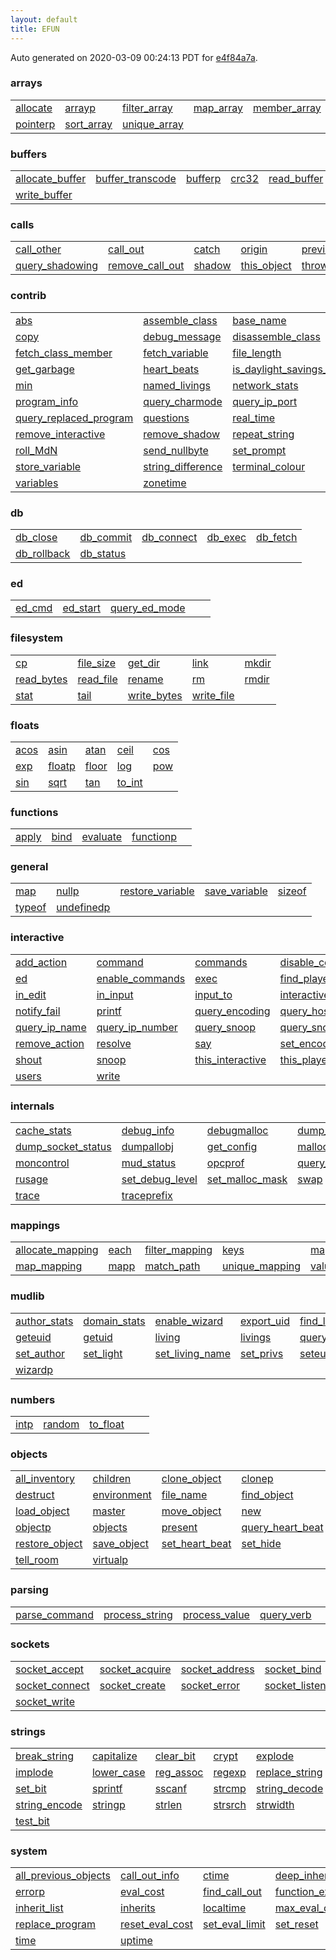 ```yaml
---
layout: default
title: EFUN
---
```


Auto generated on 2020-03-09 00:24:13 PDT for [e4f84a7a](https://github.com/fluffos/fluffos/tree/e4f84a7a).


### arrays

<table class='table table-condensed'>
<tr>
<td>
<a href='arrays/allocate.html'>allocate</a>
</td>
<td>
<a href='arrays/arrayp.html'>arrayp</a>
</td>
<td>
<a href='arrays/filter_array.html'>filter_array</a>
</td>
<td>
<a href='arrays/map_array.html'>map_array</a>
</td>
<td>
<a href='arrays/member_array.html'>member_array</a>
</td>
</tr>
<tr>
<td>
<a href='arrays/pointerp.html'>pointerp</a>
</td>
<td>
<a href='arrays/sort_array.html'>sort_array</a>
</td>
<td>
<a href='arrays/unique_array.html'>unique_array</a>
</td>
<td></td>
<td></td>
</tr>
</table>

### buffers

<table class='table table-condensed'>
<tr>
<td>
<a href='buffers/allocate_buffer.html'>allocate_buffer</a>
</td>
<td>
<a href='buffers/buffer_transcode.html'>buffer_transcode</a>
</td>
<td>
<a href='buffers/bufferp.html'>bufferp</a>
</td>
<td>
<a href='buffers/crc32.html'>crc32</a>
</td>
<td>
<a href='buffers/read_buffer.html'>read_buffer</a>
</td>
</tr>
<tr>
<td>
<a href='buffers/write_buffer.html'>write_buffer</a>
</td>
<td></td>
<td></td>
<td></td>
<td></td>
</tr>
</table>

### calls

<table class='table table-condensed'>
<tr>
<td>
<a href='calls/call_other.html'>call_other</a>
</td>
<td>
<a href='calls/call_out.html'>call_out</a>
</td>
<td>
<a href='calls/catch.html'>catch</a>
</td>
<td>
<a href='calls/origin.html'>origin</a>
</td>
<td>
<a href='calls/previous_object.html'>previous_object</a>
</td>
</tr>
<tr>
<td>
<a href='calls/query_shadowing.html'>query_shadowing</a>
</td>
<td>
<a href='calls/remove_call_out.html'>remove_call_out</a>
</td>
<td>
<a href='calls/shadow.html'>shadow</a>
</td>
<td>
<a href='calls/this_object.html'>this_object</a>
</td>
<td>
<a href='calls/throw.html'>throw</a>
</td>
</tr>
</table>

### contrib

<table class='table table-condensed'>
<tr>
<td>
<a href='contrib/abs.html'>abs</a>
</td>
<td>
<a href='contrib/assemble_class.html'>assemble_class</a>
</td>
<td>
<a href='contrib/base_name.html'>base_name</a>
</td>
<td>
<a href='contrib/classes.html'>classes</a>
</td>
<td>
<a href='contrib/compressedp.html'>compressedp</a>
</td>
</tr>
<tr>
<td>
<a href='contrib/copy.html'>copy</a>
</td>
<td>
<a href='contrib/debug_message.html'>debug_message</a>
</td>
<td>
<a href='contrib/disassemble_class.html'>disassemble_class</a>
</td>
<td>
<a href='contrib/element_of.html'>element_of</a>
</td>
<td>
<a href='contrib/event.html'>event</a>
</td>
</tr>
<tr>
<td>
<a href='contrib/fetch_class_member.html'>fetch_class_member</a>
</td>
<td>
<a href='contrib/fetch_variable.html'>fetch_variable</a>
</td>
<td>
<a href='contrib/file_length.html'>file_length</a>
</td>
<td>
<a href='contrib/function_owner.html'>function_owner</a>
</td>
<td>
<a href='contrib/functions.html'>functions</a>
</td>
</tr>
<tr>
<td>
<a href='contrib/get_garbage.html'>get_garbage</a>
</td>
<td>
<a href='contrib/heart_beats.html'>heart_beats</a>
</td>
<td>
<a href='contrib/is_daylight_savings_time.html'>is_daylight_savings_time</a>
</td>
<td>
<a href='contrib/max.html'>max</a>
</td>
<td>
<a href='contrib/memory_summary.html'>memory_summary</a>
</td>
</tr>
<tr>
<td>
<a href='contrib/min.html'>min</a>
</td>
<td>
<a href='contrib/named_livings.html'>named_livings</a>
</td>
<td>
<a href='contrib/network_stats.html'>network_stats</a>
</td>
<td>
<a href='contrib/num_classes.html'>num_classes</a>
</td>
<td>
<a href='contrib/pluralize.html'>pluralize</a>
</td>
</tr>
<tr>
<td>
<a href='contrib/program_info.html'>program_info</a>
</td>
<td>
<a href='contrib/query_charmode.html'>query_charmode</a>
</td>
<td>
<a href='contrib/query_ip_port.html'>query_ip_port</a>
</td>
<td>
<a href='contrib/query_notify_fail.html'>query_notify_fail</a>
</td>
<td>
<a href='contrib/query_num.html'>query_num</a>
</td>
</tr>
<tr>
<td>
<a href='contrib/query_replaced_program.html'>query_replaced_program</a>
</td>
<td>
<a href='contrib/questions.html'>questions</a>
</td>
<td>
<a href='contrib/real_time.html'>real_time</a>
</td>
<td>
<a href='contrib/remove_charmode.html'>remove_charmode</a>
</td>
<td>
<a href='contrib/remove_get_char.html'>remove_get_char</a>
</td>
</tr>
<tr>
<td>
<a href='contrib/remove_interactive.html'>remove_interactive</a>
</td>
<td>
<a href='contrib/remove_shadow.html'>remove_shadow</a>
</td>
<td>
<a href='contrib/repeat_string.html'>repeat_string</a>
</td>
<td>
<a href='contrib/replaceable.html'>replaceable</a>
</td>
<td>
<a href='contrib/restore_from_string.html'>restore_from_string</a>
</td>
</tr>
<tr>
<td>
<a href='contrib/roll_MdN.html'>roll_MdN</a>
</td>
<td>
<a href='contrib/send_nullbyte.html'>send_nullbyte</a>
</td>
<td>
<a href='contrib/set_prompt.html'>set_prompt</a>
</td>
<td>
<a href='contrib/shuffle.html'>shuffle</a>
</td>
<td>
<a href='contrib/store_class_member.html'>store_class_member</a>
</td>
</tr>
<tr>
<td>
<a href='contrib/store_variable.html'>store_variable</a>
</td>
<td>
<a href='contrib/string_difference.html'>string_difference</a>
</td>
<td>
<a href='contrib/terminal_colour.html'>terminal_colour</a>
</td>
<td>
<a href='contrib/test_load.html'>test_load</a>
</td>
<td>
<a href='contrib/upper_case.html'>upper_case</a>
</td>
</tr>
<tr>
<td>
<a href='contrib/variables.html'>variables</a>
</td>
<td>
<a href='contrib/zonetime.html'>zonetime</a>
</td>
<td></td>
<td></td>
<td></td>
</tr>
</table>

### db

<table class='table table-condensed'>
<tr>
<td>
<a href='db/db_close.html'>db_close</a>
</td>
<td>
<a href='db/db_commit.html'>db_commit</a>
</td>
<td>
<a href='db/db_connect.html'>db_connect</a>
</td>
<td>
<a href='db/db_exec.html'>db_exec</a>
</td>
<td>
<a href='db/db_fetch.html'>db_fetch</a>
</td>
</tr>
<tr>
<td>
<a href='db/db_rollback.html'>db_rollback</a>
</td>
<td>
<a href='db/db_status.html'>db_status</a>
</td>
<td></td>
<td></td>
<td></td>
</tr>
</table>

### ed

<table class='table table-condensed'>
<tr>
<td>
<a href='ed/ed_cmd.html'>ed_cmd</a>
</td>
<td>
<a href='ed/ed_start.html'>ed_start</a>
</td>
<td>
<a href='ed/query_ed_mode.html'>query_ed_mode</a>
</td>
<td></td>
<td></td>
</tr>
</table>

### filesystem

<table class='table table-condensed'>
<tr>
<td>
<a href='filesystem/cp.html'>cp</a>
</td>
<td>
<a href='filesystem/file_size.html'>file_size</a>
</td>
<td>
<a href='filesystem/get_dir.html'>get_dir</a>
</td>
<td>
<a href='filesystem/link.html'>link</a>
</td>
<td>
<a href='filesystem/mkdir.html'>mkdir</a>
</td>
</tr>
<tr>
<td>
<a href='filesystem/read_bytes.html'>read_bytes</a>
</td>
<td>
<a href='filesystem/read_file.html'>read_file</a>
</td>
<td>
<a href='filesystem/rename.html'>rename</a>
</td>
<td>
<a href='filesystem/rm.html'>rm</a>
</td>
<td>
<a href='filesystem/rmdir.html'>rmdir</a>
</td>
</tr>
<tr>
<td>
<a href='filesystem/stat.html'>stat</a>
</td>
<td>
<a href='filesystem/tail.html'>tail</a>
</td>
<td>
<a href='filesystem/write_bytes.html'>write_bytes</a>
</td>
<td>
<a href='filesystem/write_file.html'>write_file</a>
</td>
<td></td>
</tr>
</table>

### floats

<table class='table table-condensed'>
<tr>
<td>
<a href='floats/acos.html'>acos</a>
</td>
<td>
<a href='floats/asin.html'>asin</a>
</td>
<td>
<a href='floats/atan.html'>atan</a>
</td>
<td>
<a href='floats/ceil.html'>ceil</a>
</td>
<td>
<a href='floats/cos.html'>cos</a>
</td>
</tr>
<tr>
<td>
<a href='floats/exp.html'>exp</a>
</td>
<td>
<a href='floats/floatp.html'>floatp</a>
</td>
<td>
<a href='floats/floor.html'>floor</a>
</td>
<td>
<a href='floats/log.html'>log</a>
</td>
<td>
<a href='floats/pow.html'>pow</a>
</td>
</tr>
<tr>
<td>
<a href='floats/sin.html'>sin</a>
</td>
<td>
<a href='floats/sqrt.html'>sqrt</a>
</td>
<td>
<a href='floats/tan.html'>tan</a>
</td>
<td>
<a href='floats/to_int.html'>to_int</a>
</td>
<td></td>
</tr>
</table>

### functions

<table class='table table-condensed'>
<tr>
<td>
<a href='functions/apply.html'>apply</a>
</td>
<td>
<a href='functions/bind.html'>bind</a>
</td>
<td>
<a href='functions/evaluate.html'>evaluate</a>
</td>
<td>
<a href='functions/functionp.html'>functionp</a>
</td>
<td></td>
</tr>
</table>

### general

<table class='table table-condensed'>
<tr>
<td>
<a href='general/map.html'>map</a>
</td>
<td>
<a href='general/nullp.html'>nullp</a>
</td>
<td>
<a href='general/restore_variable.html'>restore_variable</a>
</td>
<td>
<a href='general/save_variable.html'>save_variable</a>
</td>
<td>
<a href='general/sizeof.html'>sizeof</a>
</td>
</tr>
<tr>
<td>
<a href='general/typeof.html'>typeof</a>
</td>
<td>
<a href='general/undefinedp.html'>undefinedp</a>
</td>
<td></td>
<td></td>
<td></td>
</tr>
</table>

### interactive

<table class='table table-condensed'>
<tr>
<td>
<a href='interactive/add_action.html'>add_action</a>
</td>
<td>
<a href='interactive/command.html'>command</a>
</td>
<td>
<a href='interactive/commands.html'>commands</a>
</td>
<td>
<a href='interactive/disable_commands.html'>disable_commands</a>
</td>
<td>
<a href='interactive/disable_wizard.html'>disable_wizard</a>
</td>
</tr>
<tr>
<td>
<a href='interactive/ed.html'>ed</a>
</td>
<td>
<a href='interactive/enable_commands.html'>enable_commands</a>
</td>
<td>
<a href='interactive/exec.html'>exec</a>
</td>
<td>
<a href='interactive/find_player.html'>find_player</a>
</td>
<td>
<a href='interactive/get_char.html'>get_char</a>
</td>
</tr>
<tr>
<td>
<a href='interactive/in_edit.html'>in_edit</a>
</td>
<td>
<a href='interactive/in_input.html'>in_input</a>
</td>
<td>
<a href='interactive/input_to.html'>input_to</a>
</td>
<td>
<a href='interactive/interactive.html'>interactive</a>
</td>
<td>
<a href='interactive/message.html'>message</a>
</td>
</tr>
<tr>
<td>
<a href='interactive/notify_fail.html'>notify_fail</a>
</td>
<td>
<a href='interactive/printf.html'>printf</a>
</td>
<td>
<a href='interactive/query_encoding.html'>query_encoding</a>
</td>
<td>
<a href='interactive/query_host_name.html'>query_host_name</a>
</td>
<td>
<a href='interactive/query_idle.html'>query_idle</a>
</td>
</tr>
<tr>
<td>
<a href='interactive/query_ip_name.html'>query_ip_name</a>
</td>
<td>
<a href='interactive/query_ip_number.html'>query_ip_number</a>
</td>
<td>
<a href='interactive/query_snoop.html'>query_snoop</a>
</td>
<td>
<a href='interactive/query_snooping.html'>query_snooping</a>
</td>
<td>
<a href='interactive/receive.html'>receive</a>
</td>
</tr>
<tr>
<td>
<a href='interactive/remove_action.html'>remove_action</a>
</td>
<td>
<a href='interactive/resolve.html'>resolve</a>
</td>
<td>
<a href='interactive/say.html'>say</a>
</td>
<td>
<a href='interactive/set_encoding.html'>set_encoding</a>
</td>
<td>
<a href='interactive/set_this_player.html'>set_this_player</a>
</td>
</tr>
<tr>
<td>
<a href='interactive/shout.html'>shout</a>
</td>
<td>
<a href='interactive/snoop.html'>snoop</a>
</td>
<td>
<a href='interactive/this_interactive.html'>this_interactive</a>
</td>
<td>
<a href='interactive/this_player.html'>this_player</a>
</td>
<td>
<a href='interactive/userp.html'>userp</a>
</td>
</tr>
<tr>
<td>
<a href='interactive/users.html'>users</a>
</td>
<td>
<a href='interactive/write.html'>write</a>
</td>
<td></td>
<td></td>
<td></td>
</tr>
</table>

### internals

<table class='table table-condensed'>
<tr>
<td>
<a href='internals/cache_stats.html'>cache_stats</a>
</td>
<td>
<a href='internals/debug_info.html'>debug_info</a>
</td>
<td>
<a href='internals/debugmalloc.html'>debugmalloc</a>
</td>
<td>
<a href='internals/dump_file_descriptors.html'>dump_file_descriptors</a>
</td>
<td>
<a href='internals/dump_prog.html'>dump_prog</a>
</td>
</tr>
<tr>
<td>
<a href='internals/dump_socket_status.html'>dump_socket_status</a>
</td>
<td>
<a href='internals/dumpallobj.html'>dumpallobj</a>
</td>
<td>
<a href='internals/get_config.html'>get_config</a>
</td>
<td>
<a href='internals/malloc_status.html'>malloc_status</a>
</td>
<td>
<a href='internals/memory_info.html'>memory_info</a>
</td>
</tr>
<tr>
<td>
<a href='internals/moncontrol.html'>moncontrol</a>
</td>
<td>
<a href='internals/mud_status.html'>mud_status</a>
</td>
<td>
<a href='internals/opcprof.html'>opcprof</a>
</td>
<td>
<a href='internals/query_load_average.html'>query_load_average</a>
</td>
<td>
<a href='internals/refs.html'>refs</a>
</td>
</tr>
<tr>
<td>
<a href='internals/rusage.html'>rusage</a>
</td>
<td>
<a href='internals/set_debug_level.html'>set_debug_level</a>
</td>
<td>
<a href='internals/set_malloc_mask.html'>set_malloc_mask</a>
</td>
<td>
<a href='internals/swap.html'>swap</a>
</td>
<td>
<a href='internals/time_expression.html'>time_expression</a>
</td>
</tr>
<tr>
<td>
<a href='internals/trace.html'>trace</a>
</td>
<td>
<a href='internals/traceprefix.html'>traceprefix</a>
</td>
<td></td>
<td></td>
<td></td>
</tr>
</table>

### mappings

<table class='table table-condensed'>
<tr>
<td>
<a href='mappings/allocate_mapping.html'>allocate_mapping</a>
</td>
<td>
<a href='mappings/each.html'>each</a>
</td>
<td>
<a href='mappings/filter_mapping.html'>filter_mapping</a>
</td>
<td>
<a href='mappings/keys.html'>keys</a>
</td>
<td>
<a href='mappings/map_delete.html'>map_delete</a>
</td>
</tr>
<tr>
<td>
<a href='mappings/map_mapping.html'>map_mapping</a>
</td>
<td>
<a href='mappings/mapp.html'>mapp</a>
</td>
<td>
<a href='mappings/match_path.html'>match_path</a>
</td>
<td>
<a href='mappings/unique_mapping.html'>unique_mapping</a>
</td>
<td>
<a href='mappings/values.html'>values</a>
</td>
</tr>
</table>

### mudlib

<table class='table table-condensed'>
<tr>
<td>
<a href='mudlib/author_stats.html'>author_stats</a>
</td>
<td>
<a href='mudlib/domain_stats.html'>domain_stats</a>
</td>
<td>
<a href='mudlib/enable_wizard.html'>enable_wizard</a>
</td>
<td>
<a href='mudlib/export_uid.html'>export_uid</a>
</td>
<td>
<a href='mudlib/find_living.html'>find_living</a>
</td>
</tr>
<tr>
<td>
<a href='mudlib/geteuid.html'>geteuid</a>
</td>
<td>
<a href='mudlib/getuid.html'>getuid</a>
</td>
<td>
<a href='mudlib/living.html'>living</a>
</td>
<td>
<a href='mudlib/livings.html'>livings</a>
</td>
<td>
<a href='mudlib/query_privs.html'>query_privs</a>
</td>
</tr>
<tr>
<td>
<a href='mudlib/set_author.html'>set_author</a>
</td>
<td>
<a href='mudlib/set_light.html'>set_light</a>
</td>
<td>
<a href='mudlib/set_living_name.html'>set_living_name</a>
</td>
<td>
<a href='mudlib/set_privs.html'>set_privs</a>
</td>
<td>
<a href='mudlib/seteuid.html'>seteuid</a>
</td>
</tr>
<tr>
<td>
<a href='mudlib/wizardp.html'>wizardp</a>
</td>
<td></td>
<td></td>
<td></td>
<td></td>
</tr>
</table>

### numbers

<table class='table table-condensed'>
<tr>
<td>
<a href='numbers/intp.html'>intp</a>
</td>
<td>
<a href='numbers/random.html'>random</a>
</td>
<td>
<a href='numbers/to_float.html'>to_float</a>
</td>
<td></td>
<td></td>
</tr>
</table>

### objects

<table class='table table-condensed'>
<tr>
<td>
<a href='objects/all_inventory.html'>all_inventory</a>
</td>
<td>
<a href='objects/children.html'>children</a>
</td>
<td>
<a href='objects/clone_object.html'>clone_object</a>
</td>
<td>
<a href='objects/clonep.html'>clonep</a>
</td>
<td>
<a href='objects/deep_inventory.html'>deep_inventory</a>
</td>
</tr>
<tr>
<td>
<a href='objects/destruct.html'>destruct</a>
</td>
<td>
<a href='objects/environment.html'>environment</a>
</td>
<td>
<a href='objects/file_name.html'>file_name</a>
</td>
<td>
<a href='objects/find_object.html'>find_object</a>
</td>
<td>
<a href='objects/first_inventory.html'>first_inventory</a>
</td>
</tr>
<tr>
<td>
<a href='objects/load_object.html'>load_object</a>
</td>
<td>
<a href='objects/master.html'>master</a>
</td>
<td>
<a href='objects/move_object.html'>move_object</a>
</td>
<td>
<a href='objects/new.html'>new</a>
</td>
<td>
<a href='objects/next_inventory.html'>next_inventory</a>
</td>
</tr>
<tr>
<td>
<a href='objects/objectp.html'>objectp</a>
</td>
<td>
<a href='objects/objects.html'>objects</a>
</td>
<td>
<a href='objects/present.html'>present</a>
</td>
<td>
<a href='objects/query_heart_beat.html'>query_heart_beat</a>
</td>
<td>
<a href='objects/reload_object.html'>reload_object</a>
</td>
</tr>
<tr>
<td>
<a href='objects/restore_object.html'>restore_object</a>
</td>
<td>
<a href='objects/save_object.html'>save_object</a>
</td>
<td>
<a href='objects/set_heart_beat.html'>set_heart_beat</a>
</td>
<td>
<a href='objects/set_hide.html'>set_hide</a>
</td>
<td>
<a href='objects/tell_object.html'>tell_object</a>
</td>
</tr>
<tr>
<td>
<a href='objects/tell_room.html'>tell_room</a>
</td>
<td>
<a href='objects/virtualp.html'>virtualp</a>
</td>
<td></td>
<td></td>
<td></td>
</tr>
</table>

### parsing

<table class='table table-condensed'>
<tr>
<td>
<a href='parsing/parse_command.html'>parse_command</a>
</td>
<td>
<a href='parsing/process_string.html'>process_string</a>
</td>
<td>
<a href='parsing/process_value.html'>process_value</a>
</td>
<td>
<a href='parsing/query_verb.html'>query_verb</a>
</td>
<td></td>
</tr>
</table>

### sockets

<table class='table table-condensed'>
<tr>
<td>
<a href='sockets/socket_accept.html'>socket_accept</a>
</td>
<td>
<a href='sockets/socket_acquire.html'>socket_acquire</a>
</td>
<td>
<a href='sockets/socket_address.html'>socket_address</a>
</td>
<td>
<a href='sockets/socket_bind.html'>socket_bind</a>
</td>
<td>
<a href='sockets/socket_close.html'>socket_close</a>
</td>
</tr>
<tr>
<td>
<a href='sockets/socket_connect.html'>socket_connect</a>
</td>
<td>
<a href='sockets/socket_create.html'>socket_create</a>
</td>
<td>
<a href='sockets/socket_error.html'>socket_error</a>
</td>
<td>
<a href='sockets/socket_listen.html'>socket_listen</a>
</td>
<td>
<a href='sockets/socket_release.html'>socket_release</a>
</td>
</tr>
<tr>
<td>
<a href='sockets/socket_write.html'>socket_write</a>
</td>
<td></td>
<td></td>
<td></td>
<td></td>
</tr>
</table>

### strings

<table class='table table-condensed'>
<tr>
<td>
<a href='strings/break_string.html'>break_string</a>
</td>
<td>
<a href='strings/capitalize.html'>capitalize</a>
</td>
<td>
<a href='strings/clear_bit.html'>clear_bit</a>
</td>
<td>
<a href='strings/crypt.html'>crypt</a>
</td>
<td>
<a href='strings/explode.html'>explode</a>
</td>
</tr>
<tr>
<td>
<a href='strings/implode.html'>implode</a>
</td>
<td>
<a href='strings/lower_case.html'>lower_case</a>
</td>
<td>
<a href='strings/reg_assoc.html'>reg_assoc</a>
</td>
<td>
<a href='strings/regexp.html'>regexp</a>
</td>
<td>
<a href='strings/replace_string.html'>replace_string</a>
</td>
</tr>
<tr>
<td>
<a href='strings/set_bit.html'>set_bit</a>
</td>
<td>
<a href='strings/sprintf.html'>sprintf</a>
</td>
<td>
<a href='strings/sscanf.html'>sscanf</a>
</td>
<td>
<a href='strings/strcmp.html'>strcmp</a>
</td>
<td>
<a href='strings/string_decode.html'>string_decode</a>
</td>
</tr>
<tr>
<td>
<a href='strings/string_encode.html'>string_encode</a>
</td>
<td>
<a href='strings/stringp.html'>stringp</a>
</td>
<td>
<a href='strings/strlen.html'>strlen</a>
</td>
<td>
<a href='strings/strsrch.html'>strsrch</a>
</td>
<td>
<a href='strings/strwidth.html'>strwidth</a>
</td>
</tr>
<tr>
<td>
<a href='strings/test_bit.html'>test_bit</a>
</td>
<td></td>
<td></td>
<td></td>
<td></td>
</tr>
</table>

### system

<table class='table table-condensed'>
<tr>
<td>
<a href='system/all_previous_objects.html'>all_previous_objects</a>
</td>
<td>
<a href='system/call_out_info.html'>call_out_info</a>
</td>
<td>
<a href='system/ctime.html'>ctime</a>
</td>
<td>
<a href='system/deep_inherit_list.html'>deep_inherit_list</a>
</td>
<td>
<a href='system/error.html'>error</a>
</td>
</tr>
<tr>
<td>
<a href='system/errorp.html'>errorp</a>
</td>
<td>
<a href='system/eval_cost.html'>eval_cost</a>
</td>
<td>
<a href='system/find_call_out.html'>find_call_out</a>
</td>
<td>
<a href='system/function_exists.html'>function_exists</a>
</td>
<td>
<a href='system/function_profile.html'>function_profile</a>
</td>
</tr>
<tr>
<td>
<a href='system/inherit_list.html'>inherit_list</a>
</td>
<td>
<a href='system/inherits.html'>inherits</a>
</td>
<td>
<a href='system/localtime.html'>localtime</a>
</td>
<td>
<a href='system/max_eval_cost.html'>max_eval_cost</a>
</td>
<td>
<a href='system/reclaim_objects.html'>reclaim_objects</a>
</td>
</tr>
<tr>
<td>
<a href='system/replace_program.html'>replace_program</a>
</td>
<td>
<a href='system/reset_eval_cost.html'>reset_eval_cost</a>
</td>
<td>
<a href='system/set_eval_limit.html'>set_eval_limit</a>
</td>
<td>
<a href='system/set_reset.html'>set_reset</a>
</td>
<td>
<a href='system/shutdown.html'>shutdown</a>
</td>
</tr>
<tr>
<td>
<a href='system/time.html'>time</a>
</td>
<td>
<a href='system/uptime.html'>uptime</a>
</td>
<td></td>
<td></td>
<td></td>
</tr>
</table>


